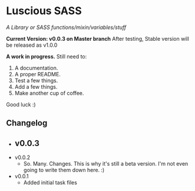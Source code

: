 # Luscious SASS
*A Library or SASS functions/mixin/variables/stuff*

**Current Version: v0.0.3 on Master branch**
After testing, Stable version will be released as v1.0.0


**A work in progress.**
Still need to:
1. A documentation.
2. A proper README.
3. Test a few things.
4. Add a few things.
5. Make another cup of coffee.

Good luck :)



## Changelog
- v0.0.3
	- 
- v0.0.2
	- So. Many. Changes. This is why it's still a beta version. I'm not even going to write them down here. :)
- v0.0.1
	- Added initial task files